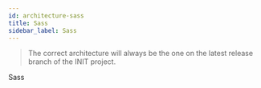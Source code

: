 ```yaml
---
id: architecture-sass
title: Sass
sidebar_label: Sass
---
```


> The correct architecture will always be the one on the latest release branch of the INIT project.

Sass
